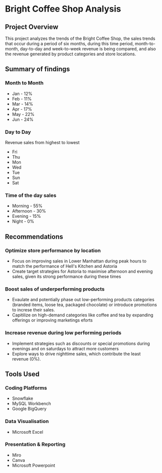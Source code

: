# Bright Coffee Shop Analysis
## Project Overview                                                                                                                                                         
This project analyzes the trends of the Bright Coffee Shop, the sales trends that occur during a period of six months, during this time period, month-to-month, day-to-day and week-to-week revenue is being compared, and also the revenue generated by product categories and store locations.
## Summary of findings
### Month to Month 
* Jan - 12%
* Feb - 11%
* Mar - 14%
* Apr - 17%
* May - 22%
* Jun - 24%
### Day to Day 
Revenue sales from highest to lowest
* Fri
* Thu
* Mon
* Wed
* Tue
* Sun
* Sat
### Time of the day sales
* Morning - 55%
* Afternoon - 30%
* Evening - 15%
* Night - 0%
## Recommendations
### Optimize store performance by location
* Focus on improving sales in Lower Manhattan during peak hours to match the performance of Hell's Kitchen and Astoria
* Create target strategies for Astoria to maximise afternoon and evening sales, given its strong performance during these times
### Boost sales of underperforming products
* Evaulate and potentially phase out low-performing products categories (branded items, loose tea, packaged chocolate) or introduce promotions to increse their sales.
* Capitilize on high-demand categories like coffee and tea by expanding offerings or improving marketings eforts
### Increase revenue during low performing periods
* Implement strategies such as discounts or special promotions during evenings and on saturdays to attract more customers
* Explore ways to drive nighttime sales, which contribute the least revenue (0%).
## Tools Used 
### Coding Platforms 
* Snowflake
* MySQL Workbench
* Google BigQuery
### Data Visualisation 
* Microsoft Excel
### Presentation & Reporting
* Miro
* Canva
* Microsoft Powerpoint



